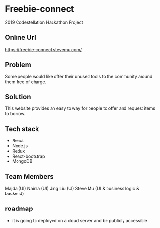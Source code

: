 # Freebie-connect

2019 Codestellation Hackathon Project

## Online Url

https://freebie-connect.stevemu.com/

## Problem

Some people would like offer their unused tools to the community around them free of charge. 

## Solution

This website provides an easy to way for people to offer and request items to borrow.

## Tech stack

* React
* Node.js
* Redux
* React-bootstrap
* MongoDB

## Team Members

Majda (UI)
Naima (UI)
Jing Liu (UI)
Steve Mu (UI & business logic & backend)

## roadmap

* it is going to deployed on a cloud server and be publicly accessible